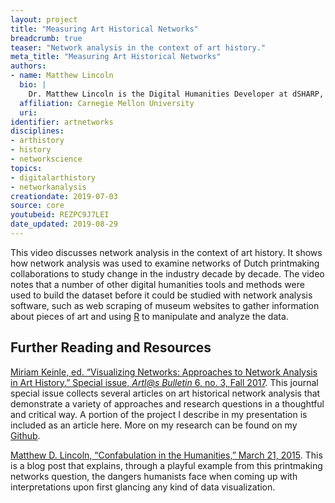 ```yaml
---
layout: project
title: "Measuring Art Historical Networks"
breadcrumb: true
teaser: "Network analysis in the context of art history."
meta_title: "Measuring Art Historical Networks"
authors:
- name: Matthew Lincoln
  bio: |
    Dr. Matthew Lincoln is the Digital Humanities Developer at dSHARP, the digital scholarship center at Carnegie Mellon University, where he focuses on computational and data-driven approaches to the study of history and culture. His current book project with Getty Publications, co-authored with Dr. Sandra van Ginhoven, uses data-driven modeling, network analysis, and textual analysis to mine the Getty Provenance Index Databases for insights into the history of collecting and the art market. He earned his PhD in Art History at the University of Maryland, College Park, and has held positions at the Getty Research Institute and the National Gallery of Art. He is an editorial board member of *The Programming Historian*.
  affiliation: Carnegie Mellon University
  uri:
identifier: artnetworks
disciplines:
- arthistory
- history
- networkscience
topics:
- digitalarthistory
- networkanalysis
creationdate: 2019-07-03
source: core
youtubeid: REZPC9J7LEI
date_updated: 2019-08-29
---
```



This video discusses network analysis in the context of art history. It shows how network analysis was used to examine networks of Dutch printmaking collaborations to study change in the industry decade by decade. The video notes that a number of other digital humanities tools and methods were used to build the dataset before it could be studied with network analysis software, such as web scraping of museum websites to gather information about pieces of art and using [R](https://www.r-project.org/) to manipulate and analyze the data.

## Further Reading and Resources

[Miriam Keinle, ed. “Visualizing Networks: Approaches to Network Analysis in Art History.” Special issue, *Artl@s Bulletin* 6, no. 3, Fall 2017](https://docs.lib.purdue.edu/artlas/vol6/iss3/). This journal special issue collects several articles on art historical network analysis that demonstrate a variety of approaches and research questions in a thoughtful and critical way. A portion of the project I describe in my presentation is included as an article here. More on my research can be found on my [Github](https://github.com/mdlincoln/continuity_and_disruption).

[Matthew D. Lincoln, “Confabulation in the Humanities,” March 21, 2015](http://matthewlincoln.net/2015/03/21/confabulation-in-the-humanities.html). This is a blog post that explains, through a playful example from this printmaking networks question, the dangers humanists face when coming up with interpretations upon first glancing any kind of data visualization.
